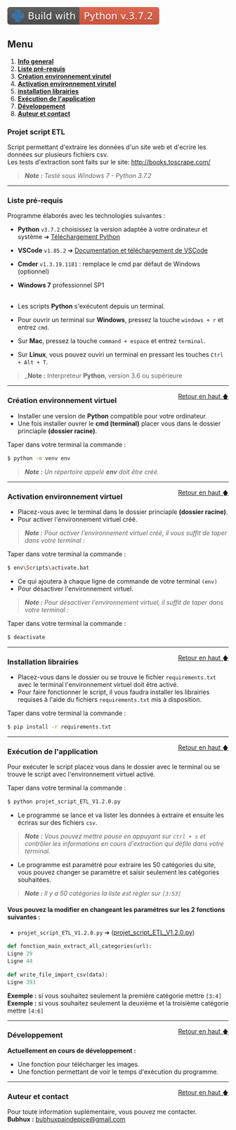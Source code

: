 ![Static Badge](static/badges/Build-with-Python-3.7.2.svg)

<div id="top"></div>

## Menu   

1. **[Info general](#informations-générales)**   
2. **[Liste pré-requis](#liste)**   
3. **[Création environnement virutel](#creation-environnement)**   
4. **[Activation environnement virutel](#activation-environnement)**   
5. **[installation librairies](#installation)**   
6. **[Exécution de l'application](#execution)**   
7. **[Développement](#developpement)**   
8. **[Auteur et contact](#auteur)**   


<div id="informations-générales"></div>

### Projet script ETL   

Script permettant d'extraire les données d'un site web et d'ecrire les données sur plusieurs fichiers csv.   
Les tests d'extraction sont faits sur le site: http://books.toscrape.com/   

>_**Note :** Testé sous Windows 7 - Python 3.7.2_   

-------------------------------------------------------------------------------------------------------------------

<div id="liste"></div>

### Liste pré-requis   

Programme élaborés avec les technologies suivantes :   

- **Python** ``v3.7.2`` choisissez la version adaptée à votre ordinateur et système ➔ [Téléchargement Python](https://www.python.org/downloads/)   
- **VSCode** ``v1.85.2`` ➔ [Documentation et téléchargement de VSCode](https://code.visualstudio.com/) 
- **Cmder** ``v1.3.19.1181`` : remplace le cmd par défaut de Windows (optionnel)   
- **Windows 7** professionnel SP1   
  &nbsp;   

- Les scripts **Python** s'exécutent depuis un terminal.   
- Pour ouvrir un terminal sur **Windows**, pressez la touche ```windows + r``` et entrez ```cmd```.   
- Sur **Mac**, pressez la touche ```command + espace``` et entrez ```terminal```.   
- Sur **Linux**, vous pouvez ouviri un terminal en pressant les touches ```Ctrl + Alt + T```.   

>_**Note :** Interpréteur **Python**, version 3.6 ou supérieure     

-------------------------------------------------------------------------------------------------------------------

<div id="creation-environnement"></div>
<a href="#top" style="float: right;">Retour en haut 🡅</a>

### Création environnement virtuel   

- Installer une version de **Python** compatible pour votre ordinateur.   
- Une fois installer ouvrer le **cmd (terminal)** placer vous dans le dossier princiaple **(dossier racine)**.   

Taper dans votre terminal la commande :   

```bash
$ python -m venv env
```   

>_**Note :** Un répertoire appelé **env** doit être créé._   

-------------------------------------------------------------------------------------------------------------------

<div id="activation-environnement"></div>
<a href="#top" style="float: right;">Retour en haut 🡅</a>

### Activation environnement virtuel   

- Placez-vous avec le terminal dans le dossier princiaple **(dossier racine)**.   
- Pour activer l'environnement virtuel créé.   

>_**Note :** Pour activer l'environnement virtuel créé, il vous suffit de taper dans votre terminal :_   

Taper dans votre terminal la commande :

```bash
$ env\Scripts\activate.bat
```
- Ce qui ajoutera à chaque ligne de commande de votre terminal ``(env)``   
- Pour désactiver l'environnement virtuel.   

>_**Note :** Pour désactiver l'environnement virtuel, il suffit de taper dans votre terminal :_   

Taper dans votre terminal la commande :

```bash
$ deactivate   
```

-------------------------------------------------------------------------------------------------------------------

<div id="installation"></div>
<a href="#top" style="float: right;">Retour en haut 🡅</a>

### Installation librairies   

- Placez-vous dans le dossier ou se trouve le fichier ``requirements.txt`` avec le terminal l'environnement virtuel doit être activé.   
- Pour faire fonctionner le script, il vous faudra installer les librairies requises à l'aide du fichiers ``requirements.txt`` mis à disposition.   

Taper dans votre terminal la commande :   

```bash
$ pip install -r requirements.txt
```
-------------------------------------------------------------------------------------------------------------------

<div id="execution"></div>
<a href="#top" style="float: right;">Retour en haut 🡅</a>

### Exécution de l'application   

Pour exécuter le script placez vous dans le dossier avec le terminal ou se trouve le script avec l'environnement virtuel activé.   

Taper dans votre terminal la commande :   

```bash
$ python projet_script_ETL_V1.2.0.py
```

- Le programme se lance et va lister les données à extraire et ensuite les écriras sur des fichiers ``csv``.   

>_**Note :** Vous pouvez mettre pause en appuyant sur ``ctrl + s`` et contrôler les informations en cours d'extraction qui défile dans votre terminal._   

- Le programme est paramétré pour extraire les 50 catégories du site, vous pouvez changer se paramètre et saisir seulement les catégories souhaitées.   
  
>_**Note :** Il y a 50 catégories la liste est régler sur ``[3:53]``_   


#### Vous pouvez la modifier en changeant les paramétres sur les 2 fonctions suivantes :   

- ``projet_script_ETL_V1.2.0.py`` ➔ ([projet_script_ETL_V1.2.0.py](projet_script_ETL_V1.2.0.py))   


```python
def fonction_main_extract_all_categories(url):
Ligne 29   
Ligne 44 
```   

```python
def write_file_import_csv(data):
Ligne 393
```   

**Exemple :** si vous souhaitez seulement la première catégorie mettre ``[3:4]``   
**Exemple :** si vous souhaitez seulement la deuxième et la troisième catégorie mettre ``[4:6]``   

-------------------------------------------------------------------------------------------------------------------

<div id="developpement"></div>
<a href="#top" style="float: right;">Retour en haut 🡅</a>

### Développement   

**Actuellement en cours de développement :**   

- Une fonction pour télécharger les images.   
- Une fonction permettant de voir le temps d'exécution du programme.   

-------------------------------------------------------------------------------------------------------------------

<div id="auteur"></div>
<a href="#top" style="float: right;">Retour en haut 🡅</a>

### Auteur et contact   

Pour toute information suplémentaire, vous pouvez me contacter.   
**Bubhux :** bubhuxpaindepice@gmail.com   
